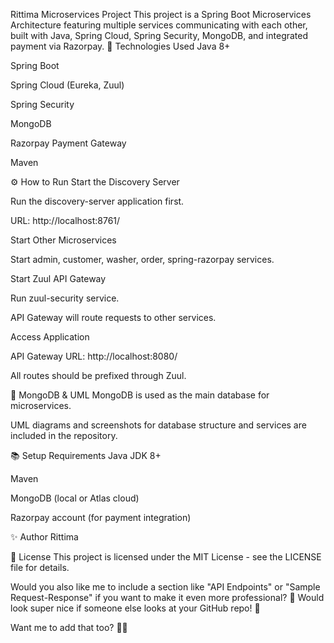 Rittima Microservices Project
This project is a Spring Boot Microservices Architecture featuring multiple services communicating with each other, built with Java, Spring Cloud, Spring Security, MongoDB, and integrated payment via Razorpay.
🚀 Technologies Used
Java 8+

Spring Boot

Spring Cloud (Eureka, Zuul)

Spring Security

MongoDB

Razorpay Payment Gateway

Maven

⚙️ How to Run
Start the Discovery Server

Run the discovery-server application first.

URL: http://localhost:8761/

Start Other Microservices

Start admin, customer, washer, order, spring-razorpay services.

Start Zuul API Gateway

Run zuul-security service.

API Gateway will route requests to other services.

Access Application

API Gateway URL: http://localhost:8080/

All routes should be prefixed through Zuul.

📸 MongoDB & UML
MongoDB is used as the main database for microservices.

UML diagrams and screenshots for database structure and services are included in the repository.

📚 Setup Requirements
Java JDK 8+

Maven

MongoDB (local or Atlas cloud)

Razorpay account (for payment integration)

✨ Author
Rittima

📜 License
This project is licensed under the MIT License - see the LICENSE file for details.

Would you also like me to include a section like "API Endpoints" or "Sample Request-Response" if you want to make it even more professional? 🚀
Would look super nice if someone else looks at your GitHub repo! 🎯

Want me to add that too? 👀✨
